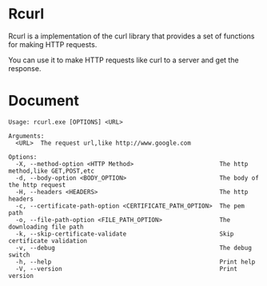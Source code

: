 # Rcurl
Rcurl is a implementation of the curl library  that provides a set of functions for making HTTP requests.

You can use it to make HTTP requests like curl to a server and get the response.

# Document
```
Usage: rcurl.exe [OPTIONS] <URL>

Arguments:
  <URL>  The request url,like http://www.google.com

Options:
  -X, --method-option <HTTP Method>                        The http method,like GET,POST,etc
  -d, --body-option <BODY_OPTION>                          The body of the http request
  -H, --headers <HEADERS>                                  The http headers
  -c, --certificate-path-option <CERTIFICATE_PATH_OPTION>  The pem path
  -o, --file-path-option <FILE_PATH_OPTION>                The downloading file path
  -k, --skip-certificate-validate                          Skip certificate validation
  -v, --debug                                              The debug switch
  -h, --help                                               Print help
  -V, --version                                            Print version
```